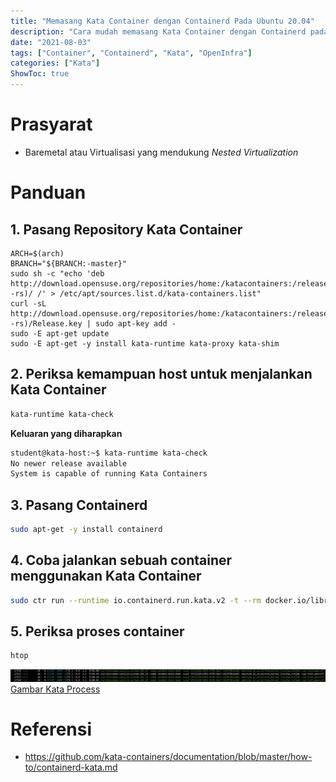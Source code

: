 ```yaml
---
title: "Memasang Kata Container dengan Containerd Pada Ubuntu 20.04"
description: "Cara mudah memasang Kata Container dengan Containerd pada Sistem Operasi Ubuntu 20.04"
date: "2021-08-03"
tags: ["Container", "Containerd", "Kata", "OpenInfra"]
categories: ["Kata"]
ShowToc: true
---
```


# Prasyarat
- Baremetal atau Virtualisasi yang mendukung _Nested Virtualization_

# Panduan
## 1. Pasang Repository Kata Container
```
ARCH=$(arch)
BRANCH="${BRANCH:-master}"
sudo sh -c "echo 'deb http://download.opensuse.org/repositories/home:/katacontainers:/releases:/${ARCH}:/${BRANCH}/xUbuntu_$(lsb_release -rs)/ /' > /etc/apt/sources.list.d/kata-containers.list"
curl -sL  http://download.opensuse.org/repositories/home:/katacontainers:/releases:/${ARCH}:/${BRANCH}/xUbuntu_$(lsb_release -rs)/Release.key | sudo apt-key add -
sudo -E apt-get update
sudo -E apt-get -y install kata-runtime kata-proxy kata-shim
```

## 2. Periksa kemampuan host untuk menjalankan Kata Container
```bash
kata-runtime kata-check
```

**Keluaran yang diharapkan**
```bash
student@kata-host:~$ kata-runtime kata-check
No newer release available
System is capable of running Kata Containers
```

## 3. Pasang Containerd
```bash
sudo apt-get -y install containerd
```

## 4. Coba jalankan sebuah container menggunakan Kata Container
```bash
sudo ctr run --runtime io.containerd.run.kata.v2 -t --rm docker.io/library/busybox:latest kata-demo sh
```

## 5. Periksa proses container
```bash
htop
```
![](/images/kata-process.jpg)
[Gambar Kata Process](/images/kata-process.jpg)


# Referensi
- https://github.com/kata-containers/documentation/blob/master/how-to/containerd-kata.md